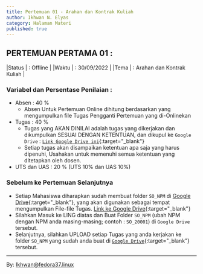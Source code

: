 ```yaml
---
title: Pertemuan 01 - Arahan dan Kontrak Kuliah 
author: Ikhwan N. Elyas
category: Halaman Materi
published: true
---
```


## PERTEMUAN PERTAMA 01 :

|Status  | : Offline                    |
|Waktu   | : 30/09/2022                 |
|Tema    | : Arahan dan Kontrak Kuliah  |



### Variabel dan Persentase Penilaian :
- Absen  : 40 %
    - Absen Untuk Pertemuan Online dihitung berdasarkan yang mengumpulkan file Tugas Pengganti Pertemuan yang di-Onlinekan
- Tugas  : 40 %
    - Tugas yang AKAN DINILAI adalah tugas yang dikerjakan dan dikumpulkan SESUAI DENGAN KETENTUAN, dan dikupul ke `Google Drive` : [`Link Google Drive ini`](https://drive.google.com/drive/folders/1Z9rHmxCT8blT_MtRPgXQ2VOoNAbn7tb0?usp=share_link){:target="_blank"}
    - Setiap tugas akan disampaikan ketentuan apa saja yang harus dipenuhi, Usahakan untuk memenuhi semua ketentuan yang ditetapkan oleh dosen.
- UTS dan UAS : 20 % (UTS 10% dan UAS 10%)

###  Sebelum ke Pertemuan Selanjutnya 

- Setiap Mahasiswa diharapkan sudah membuat folder `SO_NPM` di [Google Drive](https://drive.google.com/drive/folders/1Z9rHmxCT8blT_MtRPgXQ2VOoNAbn7tb0?usp=share_link){:target="_blank"}, yang akan digunakan sebagai tempat mengumpulkan File-file Tugas. [Link ke Google Drive](https://drive.google.com/drive/folders/1Z9rHmxCT8blT_MtRPgXQ2VOoNAbn7tb0?usp=share_link){:target="_blank"}
- Silahkan Masuk ke LING diatas dan Buat Folder `SO_NPM` (ubah NPM dengan NPM anda masing-masing; contoh : `SO_20001`) di `Google Drive`  tersebut.
- Selanjutnya, silahkan UPLOAD setiap Tugas yang anda kerjakan ke folder `SO_NPM` yang sudah anda buat di [`Google Drive`](https://drive.google.com/drive/folders/1Z9rHmxCT8blT_MtRPgXQ2VOoNAbn7tb0?usp=share_link){:target="_blank"} tersebut.




***
By: Ikhwan@fedora37.linux